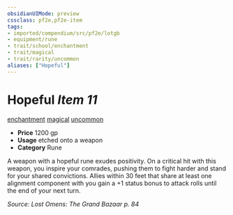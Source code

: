 ```yaml
---
obsidianUIMode: preview
cssclass: pf2e,pf2e-item
tags:
- imported/compendium/src/pf2e/lotgb
- equipment/rune
- trait/school/enchantment
- trait/magical
- trait/rarity/uncommon
aliases: ["Hopeful"]
---
```

# Hopeful *Item 11*  
[enchantment](enchantment.md)  [magical](magical.md)  [uncommon](uncommon.md)  

- **Price** 1200 gp
- **Usage** etched onto a weapon
- **Category** Rune

A weapon with a hopeful rune exudes positivity. On a critical hit with this weapon, you inspire your comrades, pushing them to fight harder and stand for your shared convictions. Allies within 30 feet that share at least one alignment component with you gain a +1 status bonus to attack rolls until the end of your next turn.

*Source: Lost Omens: The Grand Bazaar p. 84*